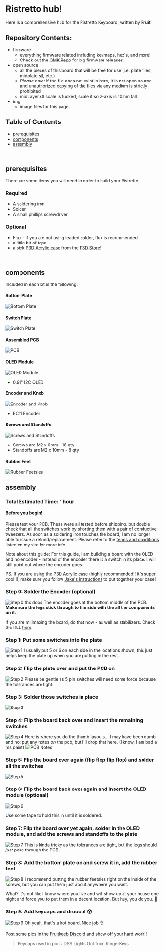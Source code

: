# Ristretto hub!

Here is a comprehensive hub for the Ristretto Keyboard, written by **Fruit**
<br/>

## Repository Contents:
* firmware
    * everything firmware related including keymaps, hex's, and more!
    * Check out the [QMK Repo](https://github.com/qmk/qmk_firmware/tree/master/keyboards/ristretto) for big firmware releases.
* open source
    * all the pieces of this board that will be free for use (i.e. plate files, midplate stl, etc.)
    * *Please note:* if the file does not exist in here, it is not open source and unauthorized copying of the files via any medium is strictly prohibited.
    * midLayer.stl scale is fucked, scale it so z-axis is 10mm tall
* img
    * image files for this page.

## Table of Contents

* [prerequisites](#prerequisetes)
* [components](#components)
* [assembly](#assembly)

<br/>

## prerequisites

There are some items you will need in order to build your Ristretto

### Required

* A soldering iron
* Solder
* A small phillips screwdriver

### Optional

* Flux - if you are not using leaded solder, flux is recommended
* a little bit of tape
* a sick [P3D Acrylic case](https://p3dstore.com/collections/40-or-smaller-acrylic-cases/products/ristretto-acrylic-gasket-mount-keyboard-case) from the [P3D Store](https://p3dstore.com/collections/40-or-smaller-acrylic-cases/products/ristretto-acrylic-gasket-mount-keyboard-case)! 

<br/>

## components

Included in each kit is the following:
#### Bottom Plate
![Bottom Plate](img/bottom.jpeg)
#### Switch Plate
![Switch Plate](img/plate.jpeg)
#### Assembled PCB
![PCB](img/pcb.jpeg)
#### OLED Module
![OLED Module](img/oled.jpeg)
* 0.91" I2C OLED
#### Encoder and Knob
![Encoder and Knob](img/encoder.jpeg)
* EC11 Encoder
#### Screws and Standoffs
![Screws and Standoffs](img/screws.jpeg)
* Screws are M2 x 6mm - 16 qty
* Standoffs are M2 x 10mm - 8 qty
#### Rubber Feet
![Rubber Feetsies](img/rubber_feet.jpeg)

## assembly
### Total Estimated Time: 1 hour

#### Before you begin!
Please test your PCB. These were all tested before shipping, but double check that all the switches work by shorting them with a pair of conductive tweezers. As soon as a soldering iron touches the board, I am no longer able to issue a refund/replacement. Please refer to the [terms and conditions](https://www.fruitykeeb.xyz/terms-and-conditions) listed on my site for more info.

Note about this guide: For this guide, I am building a board with the OLED and no encoder - instead of the encoder there is a switch in its place. I will still point out where the encoder goes.

PS. If you are using the [P3D Acrylic case](https://p3dstore.com/collections/40-or-smaller-acrylic-cases/products/ristretto-acrylic-gasket-mount-keyboard-case) (highly recommended!! it's super cool!!), make sure you follow [Jake's instructions](https://p3dstore.com/pages/revised-acrylic-gasket-case-build-guide) to put together your case!

### Step 0: Solder the Encoder (optional)
![Step 0 thx dood](https://raw.githubusercontent.com/doodboard/tutorial/main/img/encoder_1.jpg)
The encoder goes at the bottom middle of the PCB. **Make sure the legs stick through to the side with the all the components on it.**

If you are millmaxing the board, do that now - as well as stabilizers. Check the KLE [here](http://www.keyboard-layout-editor.com/#/gists/95d1aea85be3f3f5c29b4fbeddd9893c).

### Step 1: Put some switches into the plate
![Step 1](img/step1.jpeg)
I usually put 5 or 6 on each side in the locations shown, this just helps keep the plate up when you are putting in the rest. 

### Step 2: Flip the plate over and put the PCB on
![Step 2](img/step2.jpeg)
Please be gentle as 5 pin switches will need some force because the tolerances are tight.

### Step 3: Solder those switches in place
![Step 3](img/step3.jpeg)

### Step 4: Flip the board back over and insert the remaining switches
![Step 4](img/step4.jpeg)
Here is where you do the thumb layouts... I may have been dumb and not put any notes *on* the pcb, but I'll drop that here. (I know, I am bad a ms paint)
![PCB Notes](img/switches_edited.jpg)

### Step 5: Flip the board over again (flip flop flip flop) and solder all the switches
![Step 5](img/step5.jpeg)

### Step 6: Flip the board back over again and insert the OLED module (optional)
![Step 6](img/step6.jpeg)

Use some tape to hold this in until it is soldered.

### Step 7: Flip the board over yet again, solder in the OLED module, and add the screws and standoffs to the plate
![Step 7](img/step7.jpeg)
This is kinda tricky as the tolerances are tight, but the legs should *just* poke through the PCB.

### Step 8: Add the bottom plate on and screw it in, add the rubber feet
![Step 8](img/step8.jpeg)
I recommend putting the rubber feetsies right on the inside of the screws, but you can put them just about anywhere you want. 

What? It's not like I know where you live and will show up at your house one night and force you to put them in a decent location. But hey, you do you. :clap:

### Step 9: Add keycaps and drooool :cold_sweat:
![Step 9](img/step9.jpeg)
Oh yeah, that's a hot board. Nice job :ok_hand:

Post some pics in the [Fruitkeeb Discord](https://discord.gg/Qzrua9V2Ec) and show off your hard work!!

> Keycaps used in pic is DSS Lights Out from RingerKeys
